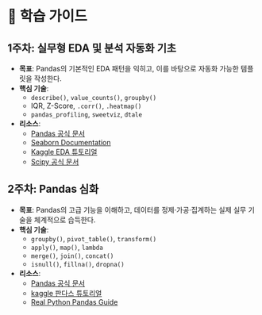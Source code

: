 # 📘 학습 가이드

## 1주차: 실무형 EDA 및 분석 자동화 기초
- **목표**: Pandas의 기본적인 EDA 패턴을 익히고, 이를 바탕으로 자동화 가능한 템플릿을 작성한다.
- **핵심 기술**:
  - `describe()`, `value_counts()`, `groupby()`
  -  IQR, Z-Score, `.corr()`, `.heatmap()`
  - `pandas_profiling`, `sweetviz`, `dtale`
- **리소스**:
  - [Pandas 공식 문서](https://pandas.pydata.org/pandas-docs/stable/)
  - [Seaborn Documentation](https://seaborn.pydata.org/)
  - [Kaggle EDA 튜토리얼](https://www.kaggle.com/learn/intro-to-machine-learning)
  - [Scipy 공식 문서](https://docs.scipy.org/doc/scipy/)

## 2주차: Pandas 심화
- **목표**: Pandas의 고급 기능을 이해하고, 데이터를 정제·가공·집계하는 실제 실무 기술을 체계적으로 습득한다.
- **핵심 기술**:
  - `groupby()`, `pivot_table()`, `transform()`
  - `apply()`, `map()`, `lambda`
  - `merge()`, `join()`, `concat()`
  - `isnull()`, `fillna()`, `dropna()`
- **리소스**:
  - [Pandas 공식 문서](https://pandas.pydata.org/pandas-docs/stable/)
  - [kaggle 판다스 튜토리얼](https://www.kaggle.com/learn/pandas)
  - [Real Python Pandas Guide](https://realpython.com/pandas-python-explore-dataset/)